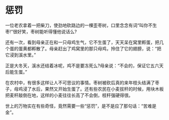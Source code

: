 # 惩罚

一位老农拿着一把柴刀，使劲地砍路边的一棵歪枣树，口里念念有词“叫你不生枣!”很好笑，枣树能听得懂他说话么? 

还有一次，看到母亲正在和一只母鸡生气，它不生蛋了，天天呆在窝里孵蛋，把几个蛋的蛋黄都孵散了。母亲赶出了鸡窝里的那只母鸡，拎住了它的翅膀，说：“把它浸到溪水里。” 

正是大冬天，溪水还结着冰呢，鸡不是要冻死么?母亲说：“不会的，保证它五六天后能生蛋。” 

在农村中，有很多这样让人不可思议的事情。枣树被砍后真的来年枝头结满了枣子，母鸡浸了水后，果然又开始生蛋了。还有些农民在小麦拔秆的时候，用块木板把麦秆敲倒在地，这样的小麦往往长高了不会倒，枝秆强硬得很。 

世上的万物实在有些奇怪，竟然需要一些“惩罚”，是不是应了那句话：“苦难是金”。
 